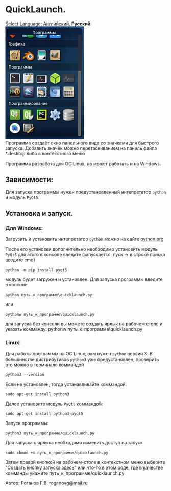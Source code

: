 # QuickLaunch.

Select Language: [Английский](https://github.com/GennadiyVick/QuickLaunch/blob/master/README.md), **Русский**  
![screenshot](https://github.com/GennadiyVick/QuickLaunch/blob/master/screen.jpg)  
Программа создаёт окно панельного вида со значками для быстрого запуска. Добавить значёк можно перетаскиванием на панель файла *.desktop либо с контекстного меню

Программа разработа для ОС Linux, но может работать и на Windows.

## Зависимости:
Для запуска программы нужен предустановленный интепретатор `python` и модуль `PyQt5`.


## Установка и запуск.


### Для Windows: 
Загрузить и установить интепретатор `python` можно на сайте [python.org](https://www.python.org/downloads/)

После его установки дополнительно необходимо установить модуль `PyQt5`
для этого в консоле введите (запускается: пуск -> в строке поиска введите cmd)
```console
python -m pip install pyqt5
```

модуль будет загружен и установлен.
Для запуска программы введите в консоле
```console
python путь_к_программе\quicklaunch.py
```
или
```console
pythonw путь_к_программе\quicklaunch.py
```
для запуска без консоли вы можете создать ярлык на рабочем столе и указать комманду: pythonw путь_к_программе\quicklaunch.py

### Linux: 
Для работы программы на ОС Linux, вам нужен `python` версии 3.
В большинстве дистрибутивов `python3` уже предустановлен, проверить это можно в терминале коммандой
```console
python3 --version
```
Если не установлен, тогда устанавливайте коммандой:
```console
sudo apt-get install python3
```
Далее установите модуль `PyQt5` коммандой:
```console
sudo apt-get install python3-pyqt5
```
Запуск программы:
```console
python3 путь_к_программе/quicklaunch.py
```
Для запуска с ярлыка необходимо изменить доступ на запуск
```console
sudo chmod +x путь_к_программе/quicklaunch.py
```
Затем правой кнопкой на рабочем-столе в контекстном меню выберите "Создать кнопку запуска здесь" или что-то в этом роде, где в качестве комманды укажите путь_к_программе/quicklaunch.py

Автор: Роганов Г.В. roganovg@mail.ru
